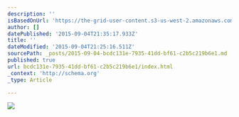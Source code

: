 ```yaml
---
description: ''
isBasedOnUrl: 'https://the-grid-user-content.s3-us-west-2.amazonaws.com/5fa8f079-e3c0-426e-bfaa-f235a5e6620c.gif'
author: []
datePublished: '2015-09-04T21:35:17.933Z'
title: ''
dateModified: '2015-09-04T21:25:16.511Z'
sourcePath: _posts/2015-09-04-bcdc131e-7935-41dd-bf61-c2b5c219b6e1.md
published: true
url: bcdc131e-7935-41dd-bf61-c2b5c219b6e1/index.html
_context: 'http://schema.org'
_type: Article

---
```

![](https://the-grid-user-content.s3-us-west-2.amazonaws.com/5fa8f079-e3c0-426e-bfaa-f235a5e6620c.gif)